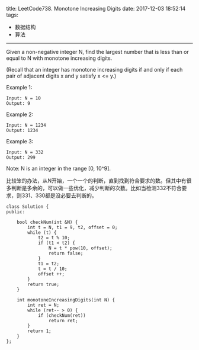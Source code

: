 title: LeetCode738. Monotone Increasing Digits
date: 2017-12-03 18:52:14
tags:
- 数据结构
- 算法
---

Given a non-negative integer N, find the largest number that is less than or equal to N with monotone increasing digits.

(Recall that an integer has monotone increasing digits if and only if each pair of adjacent digits x and y satisfy x <= y.)

Example 1:

```
Input: N = 10
Output: 9
```

Example 2:

```
Input: N = 1234
Output: 1234
```

Example 3:

```
Input: N = 332
Output: 299
```

Note: N is an integer in the range [0, 10^9].

比较笨的办法，从N开始，一个一个的判断，直到找到符合要求的数。但其中有很多判断是多余的，可以做一些优化，减少判断的次数。比如当检测332不符合要求，则331、330都是没必要去判断的。


```
class Solution {
public:
    
    bool checkNum(int &N) {
        int t = N, t1 = 9, t2, offset = 0;
        while (t) {
            t2 = t % 10;
            if (t1 < t2) {
                N = t * pow(10, offset);
                return false;
            }
            t1 = t2;
            t = t / 10;
            offset ++;
        }   
        return true;
    }
    
    int monotoneIncreasingDigits(int N) {
        int ret = N;
        while (ret-- > 0) {
            if (checkNum(ret))
                return ret;
        }
        return 1;
    }
};
```